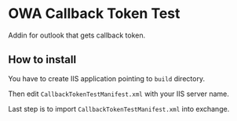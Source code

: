 # OWA Callback Token Test
Addin for outlook that gets callback token.

## How to install
You have to create IIS application pointing to ```build``` directory. 

Then edit ```CallbackTokenTestManifest.xml``` with your IIS server name.

Last step is to import ```CallbackTokenTestManifest.xml``` into exchange.